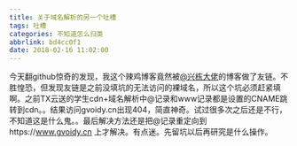 ```yaml
---
title: 关于域名解析的另一个吐槽
tags: 吐槽
categories: 不知道怎么归类
abbrlink: bd4cc0f1
date: 2018-02-16 11:02:00
---
```


今天翻github惊奇的发现，我这个辣鸡博客竟然被[@兴栋大佬](https://github.com/Hiccup1)的博客做了友链。不胜惶恐，但发现友链是之前没填坑的无法访问的裸域名，所以这个坑必须赶紧填啊。之前TX云送的学生cdn+域名解析中@记录和www记录都是设置的CNAME跳转到cdn。。结果访问gvoidy.cn出现404，简直神奇。试过很多次之后还是不行，不知道这是什么鬼。。最后解决方法还是把@记录重定向到https://www.gvoidy.cn 上才解决。有点迷。先留坑以后再研究是什么操作。